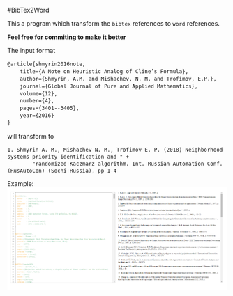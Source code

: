 #BibTex2Word

This a program which transform the `bibtex` references to `word` references.

**Feel free for commiting to make it better**

The input format 
```tex
@article{shmyrin2016note,
	title={A Note on Heuristic Analog of Cline’s Formula},
	author={Shmyrin, A.M. and Mishachev, N. M. and Trofimov, E.P.},
	journal={Global Journal of Pure and Applied Mathematics},
	volume={12},
	number={4},
	pages={3401--3405},
	year={2016}
}
```
will transform to 
```text
1. Shmyrin A. M., Mishachev N. M., Trofimov E. P. (2018) Neighborhood systems priority identification and " +
        "randomized Kaczmarz algorithm. Int. Russian Automation Conf. (RusAutoCon) (Sochi Russia), pp 1-4
```

Example:
![image info](example.png)
